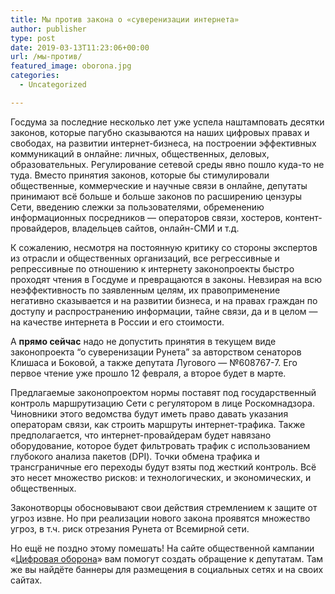 ```yaml
---
title: Мы против закона о «суверенизации интернета»
author: publisher
type: post
date: 2019-03-13T11:23:06+00:00
url: /мы-против/
featured_image: oborona.jpg
categories:
  - Uncategorized

---
```

Госдума за последние несколько лет уже успела наштамповать десятки законов, которые пагубно сказываются на наших цифровых правах и свободах, на развитии интернет-бизнеса, на построении эффективных коммуникаций в онлайне: личных, общественных, деловых, образовательных. Регулирование сетевой среды явно пошло куда-то не туда. Вместо принятия законов, которые бы стимулировали общественные, коммерческие и научные связи в онлайне, депутаты принимают всё больше и больше законов по расширению цензуры Сети, введению слежки за пользователями, обременению информационных посредников — операторов связи, хостеров, контент-провайдеров, владельцев сайтов, онлайн-СМИ и т.д.

К сожалению, несмотря на постоянную критику со стороны экспертов из отрасли и общественных организаций, все регрессивные и репрессивные по отношению к интернету законопроекты быстро проходят чтения в Госдуме и превращаются в законы. Невзирая на всю неэффективность по заявленным целям, их правоприменение негативно сказывается и на развитии бизнеса, и на правах граждан по доступу и распространению информации, тайне связи, да и в целом — на качестве интернета в России и его стоимости.

А **прямо сейчас** надо не допустить принятия в текущем виде законопроекта “о суверенизации Рунета” за авторством сенаторов Клишаса и Боковой, а также депутата Лугового — №608767-7. Его первое чтение уже прошло 12 февраля, а второе будет в марте. 

Предлагаемые законопроектом нормы поставят под государственный контроль маршрутизацию Сети с регулятором в лице Роскомнадзора. Чиновники этого ведомства будут иметь право давать указания операторам связи, как строить маршруты интернет-трафика. Также предполагается, что интернет-провайдерам будет навязано оборудование, которое будет фильтровать трафик с использованием глубокого анализа пакетов (DPI). Точки обмена трафика и трансграничные его переходы будут взяты под жесткий контроль. Всё это несет множество рисков: и технологических, и экономических, и общественных.

Законотворцы обосновывают свои действия стремлением к защите от угроз извне. Но при реализации нового закона проявятся множество угроз, в т.ч. риск отрезания Рунета от Всемирной сети.

Но ещё не поздно этому помешать! На сайте общественной кампании «[Цифровая оборона](https://oborona.digital/)» вам помогут создать обращение к депутатам. Там же вы найдёте баннеры для размещения в социальных сетях и на своих сайтах.